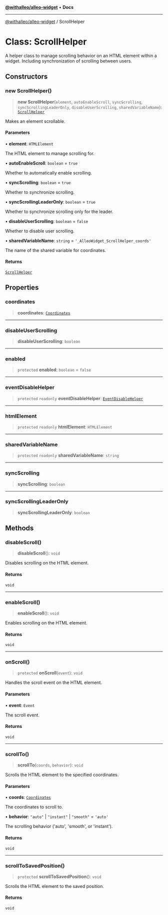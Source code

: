 [**@withalleo/alleo-widget**](../README.md) • **Docs**

***

[@withalleo/alleo-widget](../globals.md) / ScrollHelper

# Class: ScrollHelper

A helper class to manage scrolling behavior on an HTML element within a widget.
Including synchronization of scrolling between users.

## Constructors

### new ScrollHelper()

> **new ScrollHelper**(`element`, `autoEnableScroll`, `syncScrolling`, `syncScrollingLeaderOnly`, `disableUserScrolling`, `sharedVariableName`): [`ScrollHelper`](ScrollHelper.md)

Makes an element scrollable.

#### Parameters

• **element**: `HTMLElement`

The HTML element to manage scrolling for.

• **autoEnableScroll**: `boolean` = `true`

Whether to automatically enable scrolling.

• **syncScrolling**: `boolean` = `true`

Whether to synchronize scrolling.

• **syncScrollingLeaderOnly**: `boolean` = `true`

Whether to synchronize scrolling only for the leader.

• **disableUserScrolling**: `boolean` = `false`

Whether to disable user scrolling.

• **sharedVariableName**: `string` = `'_AlleoWidget_ScrollHelper_coords'`

The name of the shared variable for coordinates.

#### Returns

[`ScrollHelper`](ScrollHelper.md)

## Properties

### coordinates

> **coordinates**: [`Coordinates`](../type-aliases/Coordinates.md)

***

### disableUserScrolling

> **disableUserScrolling**: `boolean`

***

### enabled

> `protected` **enabled**: `boolean` = `false`

***

### eventDisableHelper

> `protected` `readonly` **eventDisableHelper**: [`EventDisableHelper`](EventDisableHelper.md)

***

### htmlElement

> `protected` `readonly` **htmlElement**: `HTMLElement`

***

### sharedVariableName

> `protected` `readonly` **sharedVariableName**: `string`

***

### syncScrolling

> **syncScrolling**: `boolean`

***

### syncScrollingLeaderOnly

> **syncScrollingLeaderOnly**: `boolean`

## Methods

### disableScroll()

> **disableScroll**(): `void`

Disables scrolling on the HTML element.

#### Returns

`void`

***

### enableScroll()

> **enableScroll**(): `void`

Enables scrolling on the HTML element.

#### Returns

`void`

***

### onScroll()

> `protected` **onScroll**(`event`): `void`

Handles the scroll event on the HTML element.

#### Parameters

• **event**: `Event`

The scroll event.

#### Returns

`void`

***

### scrollTo()

> **scrollTo**(`coords`, `behavior`): `void`

Scrolls the HTML element to the specified coordinates.

#### Parameters

• **coords**: [`Coordinates`](../type-aliases/Coordinates.md)

The coordinates to scroll to.

• **behavior**: `"auto"` \| `"instant"` \| `"smooth"` = `'auto'`

The scrolling behavior ('auto', 'smooth', or 'instant').

#### Returns

`void`

***

### scrollToSavedPosition()

> `protected` **scrollToSavedPosition**(): `void`

Scrolls the HTML element to the saved position.

#### Returns

`void`
